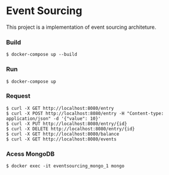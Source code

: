 # Event Sourcing

This project is a implementation of event sourcing architeture.

### Build
    $ docker-compose up --build


### Run
    $ docker-compose up

### Request
    $ curl -X GET http://localhost:8080/entry
    $ curl -X POST http://localhost:8080/entry -H "Content-type: application/json" -d '{"value": 10}'
    $ curl -X PUT http://localhost:8080/entry/{id}
    $ curl -X DELETE http://localhost:8080/entry/{id}
    $ curl -X GET http://localhost:8080/balance
    $ curl -X GET http://localhost:8080/events

### Acess MongoDB

    $ docker exec -it eventsourcing_mongo_1 mongo
    
